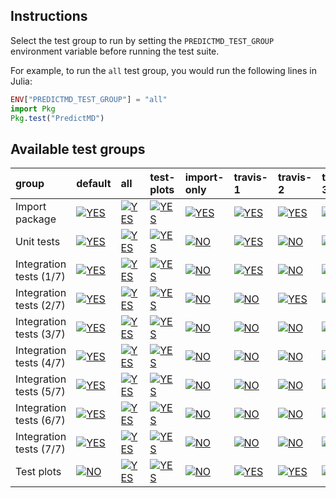 ## Instructions

Select the test group to run by setting the `PREDICTMD_TEST_GROUP` environment variable before running the test suite.

For example, to run the `all` test group, you would run the following lines in Julia:
```julia
ENV["PREDICTMD_TEST_GROUP"] = "all"
import Pkg
Pkg.test("PredictMD")
```

## Available test groups

| group | default | all | test-plots | import-only | travis-1 | travis-2 | travis-3 | travis-4 | travis-5 | travis-6 | travis-7 |
| :--- | :--- | :--- | :--- | :--- | :--- | :--- | :--- | :--- | :--- | :--- | :--- |
| Import package | <a href="#available-test-groups"><img alt="YES" title="YES" src="https://via.placeholder.com/10x40/00ff00/000000.png?text=+"></a> | <a href="#available-test-groups"><img alt="YES" title="YES" src="https://via.placeholder.com/10x40/00ff00/000000.png?text=+"></a> | <a href="#available-test-groups"><img alt="YES" title="YES" src="https://via.placeholder.com/10x40/00ff00/000000.png?text=+"></a> | <a href="#available-test-groups"><img alt="YES" title="YES" src="https://via.placeholder.com/10x40/00ff00/000000.png?text=+"></a> | <a href="#available-test-groups"><img alt="YES" title="YES" src="https://via.placeholder.com/10x40/00ff00/000000.png?text=+"></a> | <a href="#available-test-groups"><img alt="YES" title="YES" src="https://via.placeholder.com/10x40/00ff00/000000.png?text=+"></a> | <a href="#available-test-groups"><img alt="YES" title="YES" src="https://via.placeholder.com/10x40/00ff00/000000.png?text=+"></a> | <a href="#available-test-groups"><img alt="YES" title="YES" src="https://via.placeholder.com/10x40/00ff00/000000.png?text=+"></a> | <a href="#available-test-groups"><img alt="YES" title="YES" src="https://via.placeholder.com/10x40/00ff00/000000.png?text=+"></a> | <a href="#available-test-groups"><img alt="YES" title="YES" src="https://via.placeholder.com/10x40/00ff00/000000.png?text=+"></a> | <a href="#available-test-groups"><img alt="YES" title="YES" src="https://via.placeholder.com/10x40/00ff00/000000.png?text=+"></a> |
| Unit tests | <a href="#available-test-groups"><img alt="YES" title="YES" src="https://via.placeholder.com/10x40/00ff00/000000.png?text=+"></a> | <a href="#available-test-groups"><img alt="YES" title="YES" src="https://via.placeholder.com/10x40/00ff00/000000.png?text=+"></a> | <a href="#available-test-groups"><img alt="YES" title="YES" src="https://via.placeholder.com/10x40/00ff00/000000.png?text=+"></a> | <a href="#available-test-groups"><img alt="NO" title="NO" src="https://via.placeholder.com/10x40/ff0000/ffffff.png?text=+"></a> | <a href="#available-test-groups"><img alt="YES" title="YES" src="https://via.placeholder.com/10x40/00ff00/000000.png?text=+"></a> | <a href="#available-test-groups"><img alt="NO" title="NO" src="https://via.placeholder.com/10x40/ff0000/ffffff.png?text=+"></a> | <a href="#available-test-groups"><img alt="NO" title="NO" src="https://via.placeholder.com/10x40/ff0000/ffffff.png?text=+"></a> | <a href="#available-test-groups"><img alt="NO" title="NO" src="https://via.placeholder.com/10x40/ff0000/ffffff.png?text=+"></a> | <a href="#available-test-groups"><img alt="NO" title="NO" src="https://via.placeholder.com/10x40/ff0000/ffffff.png?text=+"></a> | <a href="#available-test-groups"><img alt="NO" title="NO" src="https://via.placeholder.com/10x40/ff0000/ffffff.png?text=+"></a> | <a href="#available-test-groups"><img alt="NO" title="NO" src="https://via.placeholder.com/10x40/ff0000/ffffff.png?text=+"></a> |
| Integration tests (1/7) | <a href="#available-test-groups"><img alt="YES" title="YES" src="https://via.placeholder.com/10x40/00ff00/000000.png?text=+"></a> | <a href="#available-test-groups"><img alt="YES" title="YES" src="https://via.placeholder.com/10x40/00ff00/000000.png?text=+"></a> | <a href="#available-test-groups"><img alt="YES" title="YES" src="https://via.placeholder.com/10x40/00ff00/000000.png?text=+"></a> | <a href="#available-test-groups"><img alt="NO" title="NO" src="https://via.placeholder.com/10x40/ff0000/ffffff.png?text=+"></a> | <a href="#available-test-groups"><img alt="YES" title="YES" src="https://via.placeholder.com/10x40/00ff00/000000.png?text=+"></a> | <a href="#available-test-groups"><img alt="NO" title="NO" src="https://via.placeholder.com/10x40/ff0000/ffffff.png?text=+"></a> | <a href="#available-test-groups"><img alt="NO" title="NO" src="https://via.placeholder.com/10x40/ff0000/ffffff.png?text=+"></a> | <a href="#available-test-groups"><img alt="NO" title="NO" src="https://via.placeholder.com/10x40/ff0000/ffffff.png?text=+"></a> | <a href="#available-test-groups"><img alt="NO" title="NO" src="https://via.placeholder.com/10x40/ff0000/ffffff.png?text=+"></a> | <a href="#available-test-groups"><img alt="NO" title="NO" src="https://via.placeholder.com/10x40/ff0000/ffffff.png?text=+"></a> | <a href="#available-test-groups"><img alt="NO" title="NO" src="https://via.placeholder.com/10x40/ff0000/ffffff.png?text=+"></a> |
| Integration tests (2/7) | <a href="#available-test-groups"><img alt="YES" title="YES" src="https://via.placeholder.com/10x40/00ff00/000000.png?text=+"></a> | <a href="#available-test-groups"><img alt="YES" title="YES" src="https://via.placeholder.com/10x40/00ff00/000000.png?text=+"></a> | <a href="#available-test-groups"><img alt="YES" title="YES" src="https://via.placeholder.com/10x40/00ff00/000000.png?text=+"></a> | <a href="#available-test-groups"><img alt="NO" title="NO" src="https://via.placeholder.com/10x40/ff0000/ffffff.png?text=+"></a> | <a href="#available-test-groups"><img alt="NO" title="NO" src="https://via.placeholder.com/10x40/ff0000/ffffff.png?text=+"></a> | <a href="#available-test-groups"><img alt="YES" title="YES" src="https://via.placeholder.com/10x40/00ff00/000000.png?text=+"></a> | <a href="#available-test-groups"><img alt="NO" title="NO" src="https://via.placeholder.com/10x40/ff0000/ffffff.png?text=+"></a> | <a href="#available-test-groups"><img alt="NO" title="NO" src="https://via.placeholder.com/10x40/ff0000/ffffff.png?text=+"></a> | <a href="#available-test-groups"><img alt="NO" title="NO" src="https://via.placeholder.com/10x40/ff0000/ffffff.png?text=+"></a> | <a href="#available-test-groups"><img alt="NO" title="NO" src="https://via.placeholder.com/10x40/ff0000/ffffff.png?text=+"></a> | <a href="#available-test-groups"><img alt="NO" title="NO" src="https://via.placeholder.com/10x40/ff0000/ffffff.png?text=+"></a> |
| Integration tests (3/7) | <a href="#available-test-groups"><img alt="YES" title="YES" src="https://via.placeholder.com/10x40/00ff00/000000.png?text=+"></a> | <a href="#available-test-groups"><img alt="YES" title="YES" src="https://via.placeholder.com/10x40/00ff00/000000.png?text=+"></a> | <a href="#available-test-groups"><img alt="YES" title="YES" src="https://via.placeholder.com/10x40/00ff00/000000.png?text=+"></a> | <a href="#available-test-groups"><img alt="NO" title="NO" src="https://via.placeholder.com/10x40/ff0000/ffffff.png?text=+"></a> | <a href="#available-test-groups"><img alt="NO" title="NO" src="https://via.placeholder.com/10x40/ff0000/ffffff.png?text=+"></a> | <a href="#available-test-groups"><img alt="NO" title="NO" src="https://via.placeholder.com/10x40/ff0000/ffffff.png?text=+"></a> | <a href="#available-test-groups"><img alt="YES" title="YES" src="https://via.placeholder.com/10x40/00ff00/000000.png?text=+"></a> | <a href="#available-test-groups"><img alt="NO" title="NO" src="https://via.placeholder.com/10x40/ff0000/ffffff.png?text=+"></a> | <a href="#available-test-groups"><img alt="NO" title="NO" src="https://via.placeholder.com/10x40/ff0000/ffffff.png?text=+"></a> | <a href="#available-test-groups"><img alt="NO" title="NO" src="https://via.placeholder.com/10x40/ff0000/ffffff.png?text=+"></a> | <a href="#available-test-groups"><img alt="NO" title="NO" src="https://via.placeholder.com/10x40/ff0000/ffffff.png?text=+"></a> |
| Integration tests (4/7) | <a href="#available-test-groups"><img alt="YES" title="YES" src="https://via.placeholder.com/10x40/00ff00/000000.png?text=+"></a> | <a href="#available-test-groups"><img alt="YES" title="YES" src="https://via.placeholder.com/10x40/00ff00/000000.png?text=+"></a> | <a href="#available-test-groups"><img alt="YES" title="YES" src="https://via.placeholder.com/10x40/00ff00/000000.png?text=+"></a> | <a href="#available-test-groups"><img alt="NO" title="NO" src="https://via.placeholder.com/10x40/ff0000/ffffff.png?text=+"></a> | <a href="#available-test-groups"><img alt="NO" title="NO" src="https://via.placeholder.com/10x40/ff0000/ffffff.png?text=+"></a> | <a href="#available-test-groups"><img alt="NO" title="NO" src="https://via.placeholder.com/10x40/ff0000/ffffff.png?text=+"></a> | <a href="#available-test-groups"><img alt="NO" title="NO" src="https://via.placeholder.com/10x40/ff0000/ffffff.png?text=+"></a> | <a href="#available-test-groups"><img alt="YES" title="YES" src="https://via.placeholder.com/10x40/00ff00/000000.png?text=+"></a> | <a href="#available-test-groups"><img alt="NO" title="NO" src="https://via.placeholder.com/10x40/ff0000/ffffff.png?text=+"></a> | <a href="#available-test-groups"><img alt="NO" title="NO" src="https://via.placeholder.com/10x40/ff0000/ffffff.png?text=+"></a> | <a href="#available-test-groups"><img alt="NO" title="NO" src="https://via.placeholder.com/10x40/ff0000/ffffff.png?text=+"></a> |
| Integration tests (5/7) | <a href="#available-test-groups"><img alt="YES" title="YES" src="https://via.placeholder.com/10x40/00ff00/000000.png?text=+"></a> | <a href="#available-test-groups"><img alt="YES" title="YES" src="https://via.placeholder.com/10x40/00ff00/000000.png?text=+"></a> | <a href="#available-test-groups"><img alt="YES" title="YES" src="https://via.placeholder.com/10x40/00ff00/000000.png?text=+"></a> | <a href="#available-test-groups"><img alt="NO" title="NO" src="https://via.placeholder.com/10x40/ff0000/ffffff.png?text=+"></a> | <a href="#available-test-groups"><img alt="NO" title="NO" src="https://via.placeholder.com/10x40/ff0000/ffffff.png?text=+"></a> | <a href="#available-test-groups"><img alt="NO" title="NO" src="https://via.placeholder.com/10x40/ff0000/ffffff.png?text=+"></a> | <a href="#available-test-groups"><img alt="NO" title="NO" src="https://via.placeholder.com/10x40/ff0000/ffffff.png?text=+"></a> | <a href="#available-test-groups"><img alt="NO" title="NO" src="https://via.placeholder.com/10x40/ff0000/ffffff.png?text=+"></a> | <a href="#available-test-groups"><img alt="YES" title="YES" src="https://via.placeholder.com/10x40/00ff00/000000.png?text=+"></a> | <a href="#available-test-groups"><img alt="NO" title="NO" src="https://via.placeholder.com/10x40/ff0000/ffffff.png?text=+"></a> | <a href="#available-test-groups"><img alt="NO" title="NO" src="https://via.placeholder.com/10x40/ff0000/ffffff.png?text=+"></a> |
| Integration tests (6/7) | <a href="#available-test-groups"><img alt="YES" title="YES" src="https://via.placeholder.com/10x40/00ff00/000000.png?text=+"></a> | <a href="#available-test-groups"><img alt="YES" title="YES" src="https://via.placeholder.com/10x40/00ff00/000000.png?text=+"></a> | <a href="#available-test-groups"><img alt="YES" title="YES" src="https://via.placeholder.com/10x40/00ff00/000000.png?text=+"></a> | <a href="#available-test-groups"><img alt="NO" title="NO" src="https://via.placeholder.com/10x40/ff0000/ffffff.png?text=+"></a> | <a href="#available-test-groups"><img alt="NO" title="NO" src="https://via.placeholder.com/10x40/ff0000/ffffff.png?text=+"></a> | <a href="#available-test-groups"><img alt="NO" title="NO" src="https://via.placeholder.com/10x40/ff0000/ffffff.png?text=+"></a> | <a href="#available-test-groups"><img alt="NO" title="NO" src="https://via.placeholder.com/10x40/ff0000/ffffff.png?text=+"></a> | <a href="#available-test-groups"><img alt="NO" title="NO" src="https://via.placeholder.com/10x40/ff0000/ffffff.png?text=+"></a> | <a href="#available-test-groups"><img alt="NO" title="NO" src="https://via.placeholder.com/10x40/ff0000/ffffff.png?text=+"></a> | <a href="#available-test-groups"><img alt="YES" title="YES" src="https://via.placeholder.com/10x40/00ff00/000000.png?text=+"></a> | <a href="#available-test-groups"><img alt="NO" title="NO" src="https://via.placeholder.com/10x40/ff0000/ffffff.png?text=+"></a> |
| Integration tests (7/7) | <a href="#available-test-groups"><img alt="YES" title="YES" src="https://via.placeholder.com/10x40/00ff00/000000.png?text=+"></a> | <a href="#available-test-groups"><img alt="YES" title="YES" src="https://via.placeholder.com/10x40/00ff00/000000.png?text=+"></a> | <a href="#available-test-groups"><img alt="YES" title="YES" src="https://via.placeholder.com/10x40/00ff00/000000.png?text=+"></a> | <a href="#available-test-groups"><img alt="NO" title="NO" src="https://via.placeholder.com/10x40/ff0000/ffffff.png?text=+"></a> | <a href="#available-test-groups"><img alt="NO" title="NO" src="https://via.placeholder.com/10x40/ff0000/ffffff.png?text=+"></a> | <a href="#available-test-groups"><img alt="NO" title="NO" src="https://via.placeholder.com/10x40/ff0000/ffffff.png?text=+"></a> | <a href="#available-test-groups"><img alt="NO" title="NO" src="https://via.placeholder.com/10x40/ff0000/ffffff.png?text=+"></a> | <a href="#available-test-groups"><img alt="NO" title="NO" src="https://via.placeholder.com/10x40/ff0000/ffffff.png?text=+"></a> | <a href="#available-test-groups"><img alt="NO" title="NO" src="https://via.placeholder.com/10x40/ff0000/ffffff.png?text=+"></a> | <a href="#available-test-groups"><img alt="NO" title="NO" src="https://via.placeholder.com/10x40/ff0000/ffffff.png?text=+"></a> | <a href="#available-test-groups"><img alt="YES" title="YES" src="https://via.placeholder.com/10x40/00ff00/000000.png?text=+"></a> |
| Test plots | <a href="#available-test-groups"><img alt="NO" title="NO" src="https://via.placeholder.com/10x40/ff0000/ffffff.png?text=+"></a> | <a href="#available-test-groups"><img alt="YES" title="YES" src="https://via.placeholder.com/10x40/00ff00/000000.png?text=+"></a> | <a href="#available-test-groups"><img alt="YES" title="YES" src="https://via.placeholder.com/10x40/00ff00/000000.png?text=+"></a> | <a href="#available-test-groups"><img alt="NO" title="NO" src="https://via.placeholder.com/10x40/ff0000/ffffff.png?text=+"></a> | <a href="#available-test-groups"><img alt="YES" title="YES" src="https://via.placeholder.com/10x40/00ff00/000000.png?text=+"></a> | <a href="#available-test-groups"><img alt="YES" title="YES" src="https://via.placeholder.com/10x40/00ff00/000000.png?text=+"></a> | <a href="#available-test-groups"><img alt="YES" title="YES" src="https://via.placeholder.com/10x40/00ff00/000000.png?text=+"></a> | <a href="#available-test-groups"><img alt="YES" title="YES" src="https://via.placeholder.com/10x40/00ff00/000000.png?text=+"></a> | <a href="#available-test-groups"><img alt="YES" title="YES" src="https://via.placeholder.com/10x40/00ff00/000000.png?text=+"></a> | <a href="#available-test-groups"><img alt="YES" title="YES" src="https://via.placeholder.com/10x40/00ff00/000000.png?text=+"></a> | <a href="#available-test-groups"><img alt="YES" title="YES" src="https://via.placeholder.com/10x40/00ff00/000000.png?text=+"></a> |
